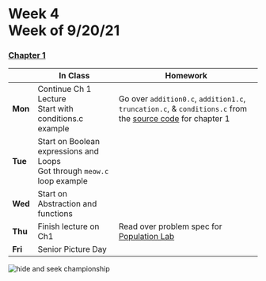 <meta http-equiv="refresh" content="300"/>

# Week 4<br>Week of 9/20/21 

### [Chapter 1](/apcsp/curriculum/1)  

  |       |In Class               |Homework   |
  |-------|---------              |---------  |
  |**Mon**|Continue Ch 1 Lecture<br>Start with conditions.c example |Go over `addition0.c`, `addition1.c`, `truncation.c`, & `conditions.c` from the [source code](https://cdn.cs50.net/2020/fall/lectures/1/src1.pdf) for chapter 1 |
  |**Tue**|Start on Boolean expressions and Loops<br>Got through `meow.c` loop example | |
  |**Wed**|Start on Abstraction and functions | |
  |**Thu**|Finish lecture on Ch1 |Read over problem spec for [Population Lab](\apcsp\psets\population) |
  |**Fri**|Senior Picture Day | |

<img src="https://i.redd.it/es9fpe3llr3z.jpg" alt="hide and seek championship">
